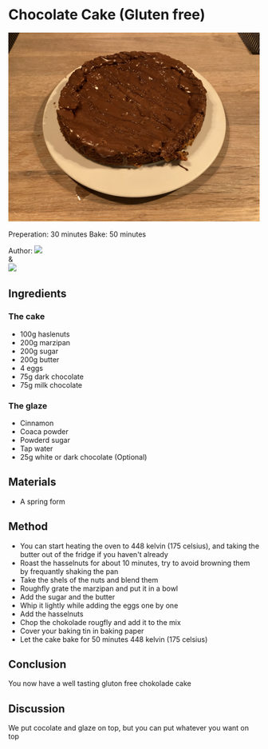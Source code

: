 # Chocolate Cake (Gluten free)
<p align="center">
<img src="kage.jpg" />
</p>

Preperation: 30 minutes Bake: 50 minutes

Author:
<a href="https://discord.com"><img src="https://img.shields.io/badge/Discord-Drillenissen%234268-25?style=for-the-badge&logo=discord" /> </a>  
&  
<a href="https://discord.com"><img src="https://img.shields.io/badge/Discord-Eden%237480-25?style=for-the-badge&logo=discord" /> </a>

## Ingredients
### The cake
* 100g haslenuts
* 200g marzipan
* 200g sugar
* 200g butter
* 4 eggs
* 75g dark chocolate
* 75g milk chocolate

### The glaze
* Cinnamon
* Coaca powder
* Powderd sugar
* Tap water
* 25g white or dark chocolate (Optional)

## Materials
* A spring form

## Method
* You can start heating the oven to 448 kelvin (175 celsius), and taking the butter out of the fridge if you haven't already
* Roast the hasselnuts for about 10 minutes, try to avoid browning them by frequantly shaking the pan
* Take the shels of the nuts and blend them
* Roughfly grate the marzipan and put it in a bowl
* Add the sugar and the butter
* Whip it lightly while adding the eggs one by one
* Add the hasselnuts
* Chop the chokolade rougfly and add it to the mix
* Cover your baking tin in baking paper
* Let the cake bake for 50 minutes 448 kelvin (175 celsius)

## Conclusion
You now have a well tasting gluton free chokolade cake

## Discussion
We put cocolate and glaze on top, but you can put whatever you want on top
